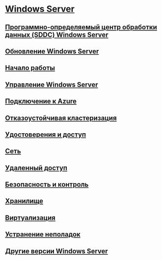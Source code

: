 # [Windows Server](windows-server.md)
## [Программно-определяемый центр обработки данных (SDDC) Windows Server](sddc.md)
## [Обновление Windows Server](upgrade/upgrade-overview.md)
## [Начало работы](get-started/Server-Basics.md)
## [Управление Windows Server](administration/manage-windows-server.md)
## [Подключение к Azure](azure-hybrid-services/index.md)
## [Отказоустойчивая кластеризация](failover-clustering/failover-clustering-overview.md)
## [Удостоверения и доступ](identity/Identity-and-Access.md)
## [Сеть](networking/Networking.md)
## [Удаленный доступ](remote/index.md)
## [Безопасность и контроль](security/security-and-assurance.md)
## [Хранилище](storage/storage.md)
## [Виртуализация](virtualization/virtualization.md)
## [Устранение неполадок](troubleshoot/windows-server-troubleshooting.md)
## [Другие версии Windows Server](windows-server-versions.md)
